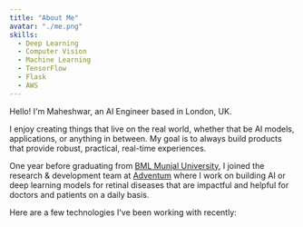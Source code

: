 ```yaml
---
title: "About Me"
avatar: "./me.png"
skills:
  - Deep Learning
  - Computer Vision
  - Machine Learning
  - TensorFlow
  - Flask
  - AWS
---
```


Hello! I'm Maheshwar, an AI Engineer based in London, UK.

I enjoy creating things that live on the real world, whether that be AI models, applications, or anything in between. My goal is to always build products that provide robust, practical, real-time experiences.

One year before graduating from [BML Munjal University](https://www.bmu.edu.in/), I joined the research & development team at [Adventum](https://adventum.ch/) where I work on building AI or deep learning models for retinal diseases that are impactful and helpful for doctors and patients on a daily basis.

Here are a few technologies I've been working with recently:
